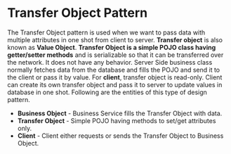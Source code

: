 # Transfer Object Pattern

The Transfer Object pattern is used when we want to pass data with multiple attributes in one shot from client to server. **Transfer object** is also known as **Value Object**. **Transfer Object is a simple POJO class having getter/setter methods** and is serializable so that it can be transferred over the network. It does not have any behavior. Server Side business class normally fetches data from the database and fills the POJO and send it to the client or pass it by value. For **client**, transfer object is read-only. Client can create its own transfer object and pass it to server to update values in database in one shot. Following are the entities of this type of design pattern.

- **Business Object** - Business Service fills the Transfer Object with data.
- **Transfer Object** - Simple POJO having methods to set/get attributes only.
- **Client** - Client either requests or sends the Transfer Object to Business Object.
